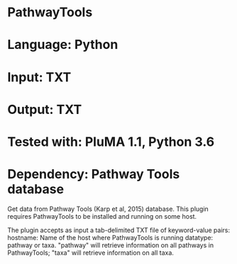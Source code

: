 # PathwayTools
# Language: Python
# Input: TXT
# Output: TXT
# Tested with: PluMA 1.1, Python 3.6
# Dependency: Pathway Tools database

Get data from Pathway Tools (Karp et al, 2015) database.  This plugin requires
PathwayTools to be installed and running on some host.

The plugin accepts as input a tab-delimited TXT file of keyword-value pairs:
hostname: Name of the host where PathwayTools is running
datatype: pathway or taxa.  "pathway" will retrieve information on all pathways
in PathwayTools; "taxa" will retrieve information on all taxa.

